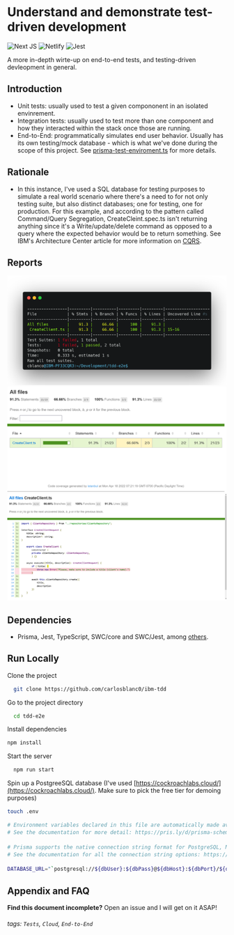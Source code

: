 
# Understand and demonstrate test-driven development

![Next JS](https://img.shields.io/badge/Next-black?style=for-the-badge&logo=next.js&logoColor=white)
![Netlify](https://img.shields.io/badge/Netlify-00C7B7?style=for-the-badge&logo=netlify&logoColor=white)
![Jest](https://img.shields.io/badge/-jest-%23C21325?style=for-the-badge&logo=jest&logoColor=white)

A more in-depth wirte-up on end-to-end tests, and testing-driven devleopment in general.

## Introduction
- Unit tests: usually used to test a given compononent in an isolated envinrement.
- Integration tests: usually used to test more than one component and how they interacted within the stack once those are running.
- End-to-End: programmatically simulates end user behavior. Usually has its own testing/mock database - which is what we've done during the scope of this project. See [prisma-test-enviroment.ts](prisma-test-enviroment.ts) for more details. 

## Rationale
- In this instance, I've used a SQL database for testing purposes to simulate a real world scenario where there's a need to for not only testing suite, but also distinct databases; one for testing, one for production. For this example, and according to the pattern called Command/Query Segregation, CreateCleint.spec.ts isn't returning anything since it's a Write/update/delete command as opposed to a query where the expected behavior would be to return something. See IBM's Architecture Center article for more information on [CQRS](https://www.ibm.com/cloud/architecture/architectures/event-driven-cqrs-pattern/). 

## Reports
![report](https://github.com/carlosblanc0/ibm-tdd/blob/main/assets/report.png?raw=true)
![ss-1](https://github.com/carlosblanc0/ibm-tdd/blob/main/assets/ss-1.png?raw=true)
![ss-2](https://github.com/carlosblanc0/ibm-tdd/blob/main/assets/ss-2.png?raw=true)
## Dependencies
- Prisma, Jest, TypeScript, SWC/core and SWC/Jest, among [others](package.json).

## Run Locally
Clone the project

```bash
  git clone https://github.com/carlosblanc0/ibm-tdd
```

Go to the project directory

```bash
  cd tdd-e2e
```

Install dependencies

```bash
npm install 
```

Start the server

```bash
  npm run start
```
 

Spin up a PostgreeSQL database (I've used [https://cockroachlabs.cloud/](https://cockroachlabs.cloud/). Make sure to pick the free tier for demoing purposes)

```bash
touch .env
```

```bash
# Environment variables declared in this file are automatically made available to Prisma.
# See the documentation for more detail: https://pris.ly/d/prisma-schema#accessing-environment-variables-from-the-schema

# Prisma supports the native connection string format for PostgreSQL, MySQL, SQLite, SQL Server, MongoDB and CockroachDB (Preview).
# See the documentation for all the connection string options: https://pris.ly/d/connection-strings

DATABASE_URL="`postgresql://${dbUser}:${dbPass}@${dbHost}:${dbPort}/${dbName}?schema=${this.schema}`;"
```

## Appendix and FAQ

**Find this document incomplete?** Open an issue and I will get on it ASAP!

###### tags: `Tests`, `Cloud`, `End-to-End`




